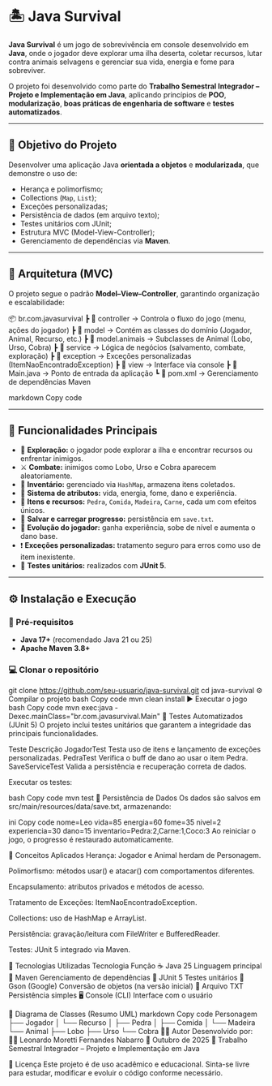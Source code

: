 # 🏝️ Java Survival

**Java Survival** é um jogo de sobrevivência em console desenvolvido em **Java**, onde o jogador deve explorar uma ilha deserta, coletar recursos, lutar contra animais selvagens e gerenciar sua vida, energia e fome para sobreviver.

O projeto foi desenvolvido como parte do **Trabalho Semestral Integrador – Projeto e Implementação em Java**, aplicando princípios de **POO**, **modularização**, **boas práticas de engenharia de software** e **testes automatizados**.

---

## 🎯 Objetivo do Projeto

Desenvolver uma aplicação Java **orientada a objetos** e **modularizada**, que demonstre o uso de:
- Herança e polimorfismo;
- Collections (`Map`, `List`);
- Exceções personalizadas;
- Persistência de dados (em arquivo texto);
- Testes unitários com JUnit;
- Estrutura MVC (Model-View-Controller);
- Gerenciamento de dependências via **Maven**.

---

## 🧱 Arquitetura (MVC)

O projeto segue o padrão **Model–View–Controller**, garantindo organização e escalabilidade:

📦 br.com.javasurvival
┣ 📂 controller → Controla o fluxo do jogo (menu, ações do jogador)
┣ 📂 model → Contém as classes do domínio (Jogador, Animal, Recurso, etc.)
┣ 📂 model.animais → Subclasses de Animal (Lobo, Urso, Cobra)
┣ 📂 service → Lógica de negócios (salvamento, combate, exploração)
┣ 📂 exception → Exceções personalizadas (ItemNaoEncontradoException)
┣ 📂 view → Interface via console
┣ 📜 Main.java → Ponto de entrada da aplicação
┗ 📜 pom.xml → Gerenciamento de dependências Maven

markdown
Copy code

---

## 🧩 Funcionalidades Principais

- 🌿 **Exploração:** o jogador pode explorar a ilha e encontrar recursos ou enfrentar inimigos.
- ⚔️ **Combate:** inimigos como Lobo, Urso e Cobra aparecem aleatoriamente.
- 🎒 **Inventário:** gerenciado via `HashMap`, armazena itens coletados.
- 💪 **Sistema de atributos:** vida, energia, fome, dano e experiência.
- 🍖 **Itens e recursos:** `Pedra`, `Comida`, `Madeira`, `Carne`, cada um com efeitos únicos.
- 💾 **Salvar e carregar progresso:** persistência em `save.txt`.
- 🧠 **Evolução do jogador:** ganha experiência, sobe de nível e aumenta o dano base.
- ❗ **Exceções personalizadas:** tratamento seguro para erros como uso de item inexistente.
- 🧪 **Testes unitários:** realizados com **JUnit 5**.

---

## ⚙️ Instalação e Execução

### 🧰 Pré-requisitos
- **Java 17+** (recomendado Java 21 ou 25)
- **Apache Maven 3.8+**

### 💻 Clonar o repositório

git clone https://github.com/seu-usuario/java-survival.git
cd java-survival
⚙️ Compilar o projeto
bash
Copy code
mvn clean install
▶️ Executar o jogo
bash
Copy code
mvn exec:java -Dexec.mainClass="br.com.javasurvival.Main"
🧪 Testes Automatizados (JUnit 5)
O projeto inclui testes unitários que garantem a integridade das principais funcionalidades.

Teste	Descrição
JogadorTest	Testa uso de itens e lançamento de exceções personalizadas.
PedraTest	Verifica o buff de dano ao usar o item Pedra.
SaveServiceTest	Valida a persistência e recuperação correta de dados.

Executar os testes:

bash
Copy code
mvn test
💾 Persistência de Dados
Os dados são salvos em src/main/resources/data/save.txt, armazenando:

ini
Copy code
nome=Leo
vida=85
energia=60
fome=35
nivel=2
experiencia=30
dano=15
inventario=Pedra:2,Carne:1,Coco:3
Ao reiniciar o jogo, o progresso é restaurado automaticamente.

🧠 Conceitos Aplicados
Herança: Jogador e Animal herdam de Personagem.

Polimorfismo: métodos usar() e atacar() com comportamentos diferentes.

Encapsulamento: atributos privados e métodos de acesso.

Tratamento de Exceções: ItemNaoEncontradoException.

Collections: uso de HashMap e ArrayList.

Persistência: gravação/leitura com FileWriter e BufferedReader.

Testes: JUnit 5 integrado via Maven.

📘 Tecnologias Utilizadas
Tecnologia	Função
☕ Java 25	Linguagem principal
🧩 Maven	Gerenciamento de dependências
🧪 JUnit 5	Testes unitários
🧠 Gson (Google)	Conversão de objetos (na versão inicial)
💾 Arquivo TXT	Persistência simples
🖥️ Console (CLI)	Interface com o usuário

🧭 Diagrama de Classes (Resumo UML)
markdown
Copy code
Personagem
 ├── Jogador
 │    └── Recurso
 │         ├── Pedra
 │         ├── Comida
 │         └── Madeira
 └── Animal
      ├── Lobo
      ├── Urso
      └── Cobra
👨‍💻 Autor
Desenvolvido por:
🧑‍💻 Leonardo Moretti Fernandes Nabarro
📅 Outubro de 2025
📘 Trabalho Semestral Integrador – Projeto e Implementação em Java

🏁 Licença
Este projeto é de uso acadêmico e educacional.
Sinta-se livre para estudar, modificar e evoluir o código conforme necessário.
